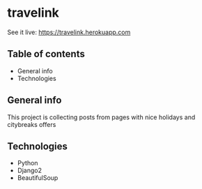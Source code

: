 # travelink

See it live: https://travelink.herokuapp.com



## Table of contents
* General info
* Technologies


## General info
This project is collecting posts from pages with nice holidays and citybreaks offers


## Technologies
* Python
* Django2
* BeautifulSoup

